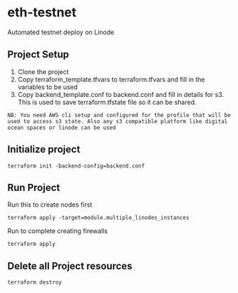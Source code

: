 # eth-testnet

Automated testnet deploy on Linode

## Project Setup

1. Clone the project
2. Copy terraform_template.tfvars to terraform.tfvars and fill in the variables to be used
3. Copy backend_template.conf to backend.conf and fill in details for s3. This is used to save terraform.tfstate file so it can be shared. 

`NB: You need AWS cli setup and configured for the profile that will be used to access s3 state. Also any s3 compatible platform like digital ocean spaces or linode can be used`


## Initialize project

`terraform init -backend-config=backend.conf`

## Run Project

Run this to create nodes first

`terraform apply -target=module.multiple_linodes_instances`

Run to complete creating firewalls

`terraform apply`

## Delete all Project resources

`terraform destroy`
